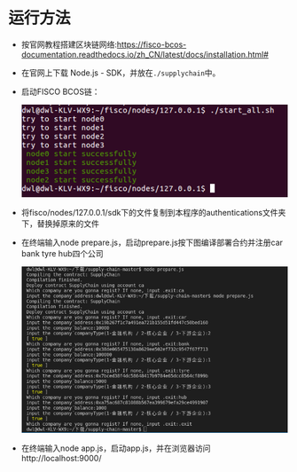 # 运行方法

+ 按官网教程搭建区块链网络:https://fisco-bcos-documentation.readthedocs.io/zh_CN/latest/docs/installation.html#

+ 在官网上下载 Node.js - SDK，并放在`./supplychain`中。

+ 启动FISCO BCOS链：

  ![](image/start.png)

+ 将fisco/nodes/127.0.0.1/sdk下的文件复制到本程序的authentications文件夹下，替换掉原来的文件

+ 在终端输入node prepare.js，启动prepare.js按下图编译部署合约并注册car bank tyre hub四个公司

  ![](image/prepare.png)

+ 在终端输入node app.js，启动app.js，并在浏览器访问http://localhost:9000/